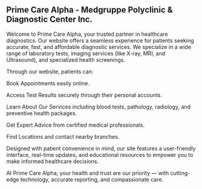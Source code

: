 ## Prime Care Alpha - Medgruppe Polyclinic & Diagnostic Center Inc.

Welcome to Prime Care Alpha, your trusted partner in healthcare diagnostics. Our website offers a seamless experience for patients seeking accurate, fast, and affordable diagnostic services. We specialize in a wide range of laboratory tests, imaging services (like X-ray, MRI, and Ultrasound), and specialized health screenings.

Through our website, patients can:

Book Appointments easily online.

Access Test Results securely through their personal accounts.

Learn About Our Services including blood tests, pathology, radiology, and preventive health packages.

Get Expert Advice from certified medical professionals.

Find Locations and contact nearby branches.

Designed with patient convenience in mind, our site features a user-friendly interface, real-time updates, and educational resources to empower you to make informed healthcare decisions.

At Prime Care Alpha, your health and trust are our priority — with cutting-edge technology, accurate reporting, and compassionate care.
